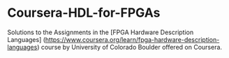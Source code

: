 # Coursera-HDL-for-FPGAs
Solutions to the Assignments in the 
[FPGA Hardware Description Languages] (https://www.coursera.org/learn/fpga-hardware-description-languages) 
course by University of Colorado Boulder offered on Coursera.
